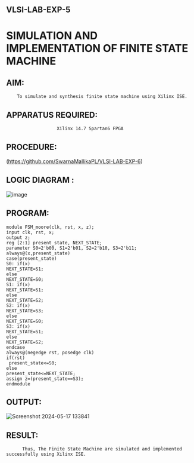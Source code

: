 ## VLSI-LAB-EXP-5
# SIMULATION AND IMPLEMENTATION OF FINITE STATE MACHINE

## AIM: 
        To simulate and synthesis finite state machine using Xilinx ISE.

## APPARATUS REQUIRED: 
                       Xilinx 14.7 Spartan6 FPGA

## PROCEDURE:
(https://github.com/SwarnaMallikaPL/VLSI-LAB-EXP-6)

## LOGIC DIAGRAM :

![image](https://github.com/navaneethans/VLSI-LAB-EXP-5/assets/6987778/34ec5d63-2b3b-4511-81ef-99f4572d5869)


## PROGRAM:
```
module FSM_moore(clk, rst, x, z);
input clk, rst, x;
output z;
reg [2:1] present_state, NEXT_STATE; 
parameter S0=2'b00, S1=2'b01, S2=2'b10, S3=2'b11;
always@(x,present_state)
case(present_state)
S0:	if(x)
NEXT_STATE=S1;
else
NEXT_STATE=S0;
S1:	if(x)
NEXT_STATE=S1;
else
NEXT_STATE=S2;
S2:	if(x)
NEXT_STATE=S3;
else
NEXT_STATE=S0;
S3:	if(x)
NEXT_STATE=S1;
else
NEXT_STATE=S2;
endcase
always@(negedge rst, posedge clk)
if(rst)
 present_state<=S0;
else 
present_state<=NEXT_STATE;
assign z=(present_state==S3); 
endmodule
```

## OUTPUT:

![Screenshot 2024-05-17 133841](https://github.com/reshmasundar18/VLSI-LAB-EXP-5/assets/166894571/ec77595d-b635-48ac-ba4b-3430ea4bff8b)


## RESULT:
          Thus, The Finite State Machine are simulated and implemented successfully using Xilinx ISE.



